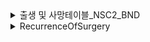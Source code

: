 <details >
<summary>출생 및 사망테이블_NSC2_BND</summary>

### DDA 분석
| 변수명      | 변수 설명    | 데이터 분류 | 분석가 의견     |
|------------|-------------|------------|-----------------|
| RN_INDI    | 개인고유번호 | 범주형(명목형)  | 고유ID이며 분석에 불필요로 판단됨|
| BTH_YYYY   | 출생년도 (1921LE~2015)    |날짜형(순서형) 또는 범주형| 분석접근방법에 따라 데이터 유형이 변할 예정|
| DTH_YYYYMM | 사망연월     | 날짜형(순서형) 또는 범주형 |  분석접근방법에 따라 데이터 유형이 변할 예정 |
| COD1       | 사망원인1    | 범주형 | 주요 사망원인 |
| COD2       | 사망원인2    | 범주형 | 2차 사망원인 |

### 분석 기준 : 년도별 주요 사망 원인 분석(x:DTH_YYYYMM, y:COD1 )  

</details>


<details >
<summary>RecurrenceOfSurgery</summary>

### DDA 분석
| Column    | Column 설명   | 데이터 분류 | 분석가 의견     |
|-----------------------|-----------------|------------|-----------------|
| _id                   | 개별 데이터 식별자   | 범주형(명목형) | 고유UUID이며 분석에 불필요로 판단됨 DROP  |
| Unnamed: 0            | 불필요한 열 (인덱스 번호)  | 수치형       | 인덱스번호, 분석에 불필요한 열로써 DROP  |
| 환자ID                  | 환자의 고유 식별번호   | 범주형(명목형)  |  환자ID이며 추후 분석에 사용될 것으로 판단됨               |
| Large Lymphocyte      | 대형 림프구 수치  | 수치형(연속형) |  소수점으로 표현 가능하며 측정할 수 있는 수치형 데이터               |
| Location of herniation| 탈출증의 위치 정보    | 수치형(이산형)  | 정수값만을 가지는 수치형 데이터                |
| ODI                   | Oswestry Disability Index    | 연속형 |연속적인 값을 갖는 데이터  |
| 가족력                   | 환자의 가족력 여부     | 명목형   | 가족력의 존재 여부만을 나타내는 데이터로, 분석결과 명목형으로 판단됨|
| 간질성폐질환               | 간질성 폐질환 여부  | 명목형      | 해당 존재 여부만을 나타내는 데이터로, 분석결과 명목형으로 판단됨  |
| 고혈압여부                | 고혈압 여부  | 명목형   |  해당 존재 여부만을 나타내는 데이터로, 분석결과 명목형으로 판단됨  |
| 과거수술횟수               | 과거 수술 횟수  | 이산형 |  |
| 당뇨여부                  | 당뇨 여부 | 명목형     | 해당 존재 여부만을 나타내는 데이터  |
| 말초동맥질환여부             | 말초동맥질환 여부  | 명목형 | 해당 존재 여부만을 나타내는 데이터 |
| 빈혈여부                  | 빈혈 여부  | 명목형  | 해당 존재 여부만을 나타내는 데이터  |
| 성별                    | 환자의 성별     | 명목형| 해당 존재 여부만을 나타내는 데이터 |
| 스테로이드치료               | 스테로이드 치료 여부   | 명목형 |  해당 존재 여부만을 나타내는 데이터|
| 신부전여부                 | 신부전 여부  | 명목형 |해당 존재 여부만을 나타내는 데이터 |
| 신장                    | 환자의 신장  |연속형   |                 |
| 심혈관질환                | 심혈관질환 여부 | 명목형    | 해당 존재 여부만을 나타내는 데이터 |
| 암발병여부                | 암 발병 여부   | 명목형  |해당 존재 여부만을 나타내는 데이터  |
| 연령                    | 환자의 연령   | 연속형  |                 |
| 우울증여부                 | 우울증 여부   | 명목형 | 해당 존재 여부만을 나타내는 데이터  |
| 입원기간                  | 입원 기간   | int64      |                 |
| 입원일자                  | 입원 일자   | 날짜형    |                 |
| 종양진행여부               | 종양 진행 여부    | int64      |                 |
| 직업                    | 환자의 직업   | object     |                 |
| 체중                    | 환자의 체중   | float64    |                 |
| 퇴원일자                  | 퇴원 일자    | int64      |                 |
| 헤모글로빈수치               | 헤모글로빈 수치  | float64    |                 |
| 혈전합병증여부              | 혈전 합병증 여부    | int64      |                 |
| 환자통증정도               | 환자의 통증 정도                            | int64      |                 |
| 흡연여부                  | 흡연 여부                                  | int64      |                 |
| 통증기간(월)               | 통증 기간 (월)                             | float64    |                 |
| 수술기법                  | 수술 기법                                  | object     |                 |
| 수술시간                  | 수술 시간                                  | float64    |                 |
| 수술실패여부                | 수술 실패 여부                              | int64      |                 |
| 수술일자                  | 수술 일자                                  | int64      |                 |
| 재발여부                  | 재발 여부                                  | int64      |                 |
| 혈액형                   | 환자의 혈액형                               | object     |                 |
| 전방디스크높이(mm)            | 전방 디스크 높이                            | float64    |                 |
| 후방디스크높이(mm)            | 후방


### 분석 기준 :   연령대에 따라 발생되는 질병의 종류 분포도

</details>